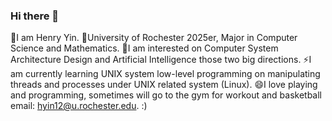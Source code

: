 ### Hi there 👋

🤔I am Henry Yin.
🔭University of Rochester 2025er, Major in Computer Science and Mathematics.
🌱I am interested on Computer System Architecture Design and Artificial Intelligence those two big directions. 
⚡I am currently learning UNIX system low-level programming on manipulating threads and processes under UNIX related system (Linux). 
😄I love playing and programming, sometimes will go to the gym for workout and basketball email: hyin12@u.rochester.edu. 
:)

<!--
**Fight-Ronin/Fight-Ronin** is a ✨ _special_ ✨ repository because its `README.md` (this file) appears on your GitHub profile.

Here are some ideas to get you started:

- 🔭 I’m currently working on ...
- 🌱 I’m currently learning ...
- 👯 I’m looking to collaborate on ...
- 🤔 I’m looking for help with ...
- 💬 Ask me about ...
- 📫 How to reach me: ...
- 😄 Pronouns: ...
- ⚡ Fun fact: ...
-->
